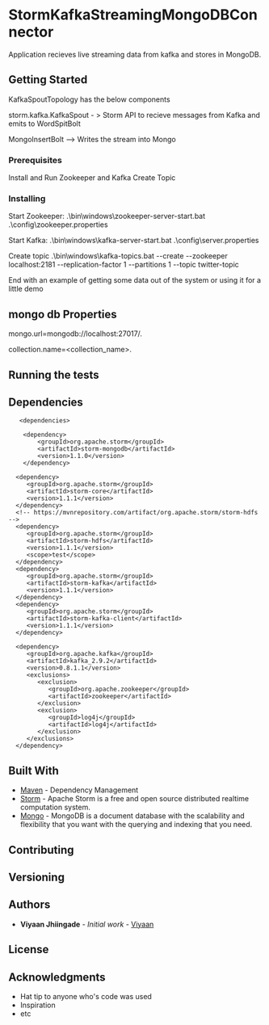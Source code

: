 # StormKafkaStreamingMongoDBConnector

Application recieves live streaming data from kafka and stores in MongoDB.

## Getting Started

KafkaSpoutTopology has the below components

storm.kafka.KafkaSpout - > Storm API to recieve messages from Kafka and emits to WordSpitBolt

MongoInsertBolt -->  Writes the stream into Mongo



### Prerequisites

Install and Run Zookeeper and Kafka
Create Topic

### Installing


Start Zookeeper:
.\bin\windows\zookeeper-server-start.bat .\config\zookeeper.properties

Start Kafka:
.\bin\windows\kafka-server-start.bat .\config\server.properties


Create topic
.\bin\windows\kafka-topics.bat --create --zookeeper localhost:2181 --replication-factor 1 --partitions 1 --topic twitter-topic


End with an example of getting some data out of the system or using it for a little demo

## mongo db Properties


mongo.url=mongodb://localhost:27017/<databasename>.

collection.name=<collection_name>.

## Running the tests





## Dependencies


	   <dependencies>
      
		<dependency>
		    <groupId>org.apache.storm</groupId>
		    <artifactId>storm-mongodb</artifactId>
		    <version>1.1.0</version>
		</dependency>
     
      <dependency>
         <groupId>org.apache.storm</groupId>
         <artifactId>storm-core</artifactId>
         <version>1.1.1</version>
      </dependency>
      <!-- https://mvnrepository.com/artifact/org.apache.storm/storm-hdfs -->
      <dependency>
         <groupId>org.apache.storm</groupId>
         <artifactId>storm-hdfs</artifactId>
         <version>1.1.1</version>
         <scope>test</scope>
      </dependency>
      <dependency>
         <groupId>org.apache.storm</groupId>
         <artifactId>storm-kafka</artifactId>
         <version>1.1.1</version>
      </dependency>
      <dependency>
         <groupId>org.apache.storm</groupId>
         <artifactId>storm-kafka-client</artifactId>
         <version>1.1.1</version>
      </dependency>

      <dependency>
         <groupId>org.apache.kafka</groupId>
         <artifactId>kafka_2.9.2</artifactId>
         <version>0.8.1.1</version>
         <exclusions>
            <exclusion>
               <groupId>org.apache.zookeeper</groupId>
               <artifactId>zookeeper</artifactId>
            </exclusion>
            <exclusion>
               <groupId>log4j</groupId>
               <artifactId>log4j</artifactId>
            </exclusion>
         </exclusions>
      </dependency>

## Built With

* [Maven](https://maven.apache.org/) - Dependency Management
* [Storm](http://storm.apache.org/) - Apache Storm is a free and open source distributed realtime computation system.
* [Mongo](https://www.mongodb.com/) - MongoDB is a document database with the scalability and flexibility that you want with the querying and indexing that you need.

## Contributing


## Versioning



## Authors

* **Viyaan Jhiingade** - *Initial work* - [Viyaan](https://github.com/Viyaan)



## License



## Acknowledgments

* Hat tip to anyone who's code was used
* Inspiration
* etc



